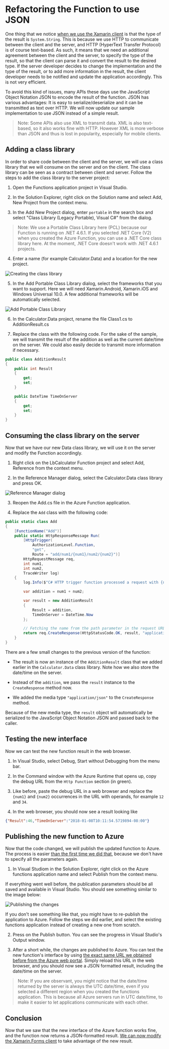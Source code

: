 # Refactoring the Function to use JSON

One thing that we notice [when we use the Xamarin client](./firstclient.md) is that the type of the result is ```System.String```. This is because we use HTTP to communicate between the client and the server, and HTTP (HyperText Transfer Protocol) is of course text-based. As such, it means that we need an additional agreement between the client and the server, to specify the type of the result, so that the client can parse it and convert the result to the desired type. If the server developer decides to change the implementation and the type of the result, or to add more information in the result, the client developer needs to be notified and update the application accordingly. This is not very efficient.

To avoid this kind of issues, many APIs these days use the JavaScript Object Notation JSON to encode the result of the function. JSON has various advantages: It is easy to serialize/deserialize and it can be transmitted as text over HTTP. We will now update our sample implementation to use JSON instead of a simple result.

> Note: Some APIs also use XML to transmit data. XML is also text-based, so it also works fine with HTTP. However XML is more verbose than JSON and thus is lost in popularity, especially for mobile clients.

## Adding a class library

In order to share code between the client and the server, we will use a class library that we will consume on the server and on the client. The class library can be seen as a contract between client and server. Follow the steps to add the class library to the server project:

1. Open the Functions application project in Visual Studio.

2. In the Solution Explorer, right click on the Solution name and select Add, New Project from the context menu.

3. In the Add New Project dialog, enter ```portable``` in the search box and select "Class Library (Legacy Portable), Visual C#" from the dialog.

> Note: We use a Portable Class Library here (PCL) because our Function is running on .NET 4.6.1. If you selected .NET Core (V2) when you created the Azure Function, you can use a .NET Core class library here. At the moment, .NET Core doesn't work with .NET 4.6.1 projects.

4. Enter a name (for example Calculator.Data) and a location for the new project.

![Creating the class library](./Img/2018-01-08_09-46-15.png)

5. In the Add Portable Class Library dialog, select the frameworks that you want to support. Here we will need Xamarin.Android, Xamarin.iOS and Windows Universal 10.0. A few additional frameworks will be automatically selected.

![Add Portable Class Library](./Img/2018-01-08_09-48-09.png)

6. In the Calculator.Data project, rename the file Class1.cs to AdditionResult.cs

7. Replace the class with the following code. For the sake of the sample, we will transmit the result of the addition as well as the current date/time on the server. We could also easily decide to transmit more information if necessary.

```CS
public class AdditionResult
{
    public int Result
    {
        get;
        set;
    }

    public DateTime TimeOnServer
    {
        get;
        set;
    }
}
```

## Consuming the class library on the server

Now that we have our new Data class library, we will use it on the server and modify the Function accordingly.

1. Right click on the LbCalculator Function project and select Add, Reference from the context menu.

2. In the Reference Manager dialog, select the Calculator.Data class library and press OK.

![Reference Manager dialog](./Img/2018-01-08_09-53-48.png)

3. Reopen the Add.cs file in the Azure Function application.

4. Replace the ```Add``` class with the following code:

```CS
public static class Add
{
    [FunctionName("Add")]
    public static HttpResponseMessage Run(
        [HttpTrigger(
            AuthorizationLevel.Function, 
            "get",
            Route = "add/num1/{num1}/num2/{num2}")]
        HttpRequestMessage req, 
        int num1,
        int num2,
        TraceWriter log)
    {
        log.Info($"C# HTTP trigger function processed a request with {num1} and {num2}");

        var addition = num1 + num2;

        var result = new AdditionResult
        {
            Result = addition,
            TimeOnServer = DateTime.Now
        };

        // Fetching the name from the path parameter in the request URL
        return req.CreateResponse(HttpStatusCode.OK, result, "application/json");
    }
}
```
There are a few small changes to the previous version of the function:

- The result is now an instance of the ```AdditionResult``` class that we added earlier in the ```Calculator.Data``` class library. Note how we also store the date/time on the server.

- Instead of the ```addition```, we pass the ```result``` instance to the ```CreateResponse``` method now.

- We added the media type ```"application/json"``` to the ```CreateResponse``` method.

Because of the new media type, the ```result``` object will automatically be serialized to the JavaScript Object Notation JSON and passed back to the caller.

## Testing the new interface

Now we can test the new function result in the web browser.

1. In Visual Studio, select Debug, Start without Debugging from the menu bar.

2. In the Command window with the Azure Runtime that opens up, copy the debug URL from the ```Http Function``` section (in green).

3. Like before, paste the debug URL in a web browser and replace the ```{num1}``` and ```{num2}``` occurrences in the URL with operands, for example ```12``` and ```34```.

4. In the web browser, you should now see a result looking like

```json
{"Result":46,"TimeOnServer":"2018-01-08T10:11:54.5719894-08:00"}
```

## Publishing the new function to Azure

Now that the code changed, we will publish the updated function to Azure. The process is easier [than the first time we did that](./creating-vs.md#publishing-the-function-to-azure), because we don't have to specify all the parameters again. 

1. In Visual Studiom in the Solution Explorer, right click on the Azure functions application name and select Publish from the context menu.

If everything went well before, the publication parameters should be all saved and available in Visual Studio. You should see something similar to the image below:

![Publishing the changes](./Img/2018-01-08_16-12-08.png)

If you don't see something like that, you might have to re-publish the application to Azure. Follow the steps we did earlier, and select the existing functions application instead of creating a new one from scratch.

2. Press on the Publish button. You can see the progress in Visual Studio's Output window.

3. After a short while, the changes are published to Azure. You can test the new function's interface by using [the exact same URL we obtained before from the Azure web portal](./creating-vs.md#getting-the-url-for-the-xamarin-client). Simply reload this URL in the web browser, and you should now see a JSON formatted result, including the date/time on the server.

> Note: If you are observant, you might notice that the date/time returned by the server is always the UTC date/time, even if you selected a different region when you created the functions application. This is because all Azure servers run in UTC date/time, to make it easier to let applications communicate with each other.

## Conclusion

Now that we saw that the new interface of the Azure function works fine, and the function now returns a JSON-formatted result. [We can now modify the Xamarin.Forms client](./refactoring-client.md) to take advantage of the new result.